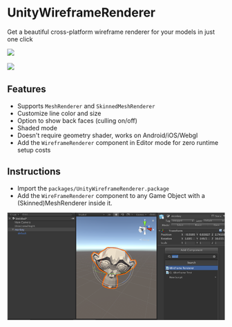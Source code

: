 # UnityWireframeRenderer
Get a beautiful cross-platform wireframe renderer for your models in just one click

![](meshRendererExample.gif)

![](skinnedMeshRendererExample.gif)


## Features
+ Supports `MeshRenderer` and `SkinnedMeshRenderer`
+ Customize line color and size
+ Option to show back faces (culling on/off)
+ Shaded mode
+ Doesn't require geometry shader, works on Android/iOS/Webgl 
+ Add the `WireframeRenderer` component in Editor mode for zero runtime setup costs

## Instructions
+ Import the `packages/UnityWireframeRenderer.package`
+ Add the `WireFrameRenderer` component to any Game Object with a (Skinned)MeshRenderer inside it.

![](instructions.png)
